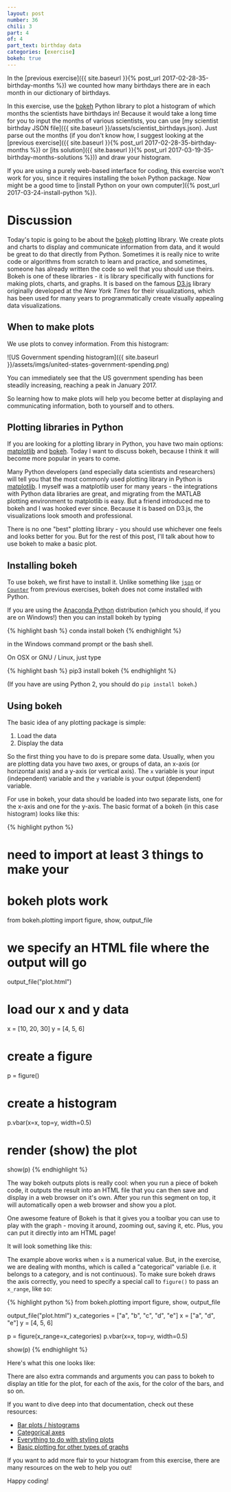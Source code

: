 ```yaml
---
layout: post
number: 36
chili: 3
part: 4
of: 4
part_text: birthday data
categories: [exercise]
bokeh: true
---
```


In the [previous exercise]({{ site.baseurl }}{% post_url 2017-02-28-35-birthday-months %}) we counted how many birthdays there are in each month in our dictionary of birthdays.

In this exercise, use the [bokeh](http://bokeh.pydata.org/en/latest/) Python library to plot a histogram of which months the scientists have birthdays in! Because it would take a long time for you to input the months of various scientists, you can use [my scientist birthday JSON file]({{ site.baseurl }}/assets/scientist_birthdays.json). Just parse out the months (if you don't know how, I suggest looking at the [previous exercise]({{ site.baseurl }}{% post_url 2017-02-28-35-birthday-months %}) or [its solution]({{ site.baseurl }}{% post_url 2017-03-19-35-birthday-months-solutions %})) and draw your histogram.

If you are using a purely web-based interface for coding, this exercise won't work for you, since it requires installing the `bokeh` Python package. Now might be a good time to [install Python on your own computer]({% post_url 2017-03-24-install-python %}).

# Discussion

Today's topic is going to be about the [bokeh](http://bokeh.pydata.org/en/latest/) plotting library. We create plots and charts to display and communicate information from data, and it would be great to do that directly from Python. Sometimes it is really nice to write code or algorithms from scratch to learn and practice, and sometimes, someone has already written the code so well that you should use theirs. Bokeh is one of these libraries - it is library specifically with functions for making plots, charts, and graphs. It is based on the famous [D3.js](https://d3js.org/) library originally developed at the _New York Times_ for their visualizations, which has been used for many years to programmatically create visually appealing data visualizations.

## When to make plots

We use plots to convey information. From this histogram:

![US Government spending histogram]({{ site.baseurl }}/assets/imgs/united-states-government-spending.png)

You can immediately see that the US government spending has been steadily increasing, reaching a peak in January 2017.

So learning how to make plots will help you become better at displaying and communicating information, both to yourself and to others.

## Plotting libraries in Python

If you are looking for a plotting library in Python, you have two main options: [matplotlib](http://matplotlib.org/) and [bokeh](http://bokeh.pydata.org/en/latest/). Today I want to discuss bokeh, because I think it will become more popular in years to come.

Many Python developers (and especially data scientists and researchers) will tell you that the most commonly used plotting library in Python is [matplotlib](http://matplotlib.org/). I myself was a matplotlib user for many years - the integrations with Python data libraries are great, and migrating from the MATLAB plotting environment to matplotlib is easy. But a friend introduced me to bokeh and I was hooked ever since. Because it is based on D3.js, the visualizations look smooth and professional.

There is no one "best" plotting library - you should use whichever one feels and looks better for you. But for the rest of this post, I'll talk about how to use bokeh to make a basic plot.

## Installing bokeh

To use bokeh, we first have to install it. Unlike something like [`json`](https://docs.python.org/3/library/json.html) or [`Counter`](https://docs.python.org/3/library/collections.html#collections.Counter) from previous exercises, bokeh does not come installed with Python.

If you are using the [Anaconda Python](https://www.continuum.io/downloads) distribution (which you should, if you are on Windows!) then you can install bokeh by typing 

{% highlight bash %}
conda install bokeh
{% endhighlight %}

in the Windows command prompt or the bash shell.

On OSX or GNU / Linux, just type

{% highlight bash %}
pip3 install bokeh
{% endhighlight %}

(If you have are using Python 2, you should do `pip install bokeh`.)

## Using bokeh

The basic idea of any plotting package is simple:

1. Load the data
2. Display the data

So the first thing you have to do is prepare some data. Usually, when you are plotting data you have two axes, or groups of data, an x-axis (or horizontal axis) and a y-axis (or vertical axis). The `x` variable is your input (independent) variable and the `y` variable is your output (dependent) variable.

For use in bokeh, your data should be loaded into two separate lists, one for the x-axis and one for the y-axis. The basic format of a bokeh (in this case histogram) looks like this:

{% highlight python %}
# need to import at least 3 things to make your
# bokeh plots work
from bokeh.plotting import figure, show, output_file

# we specify an HTML file where the output will go
output_file("plot.html")

# load our x and y data
x = [10, 20, 30]
y = [4, 5, 6]

# create a figure
p = figure()

# create a histogram
p.vbar(x=x, top=y, width=0.5)

# render (show) the plot
show(p)
{% endhighlight %}

The way bokeh outputs plots is really cool: when you run a piece of bokeh code, it outputs the result into an HTML file that you can then save and display in a web browser on it's own. After you run this segment on top, it will automatically open a web browser and show you a plot. 

One awesome feature of Bokeh is that it gives you a toolbar you can use to play with the graph - moving it around, zooming out, saving it, etc. Plus, you can put it directly into am HTML page!

It will look something like this:

<div class="bk-root" id="93fbfba1-3111-41d0-9061-f1167ce0c394" data-root-id="1621"></div>
            
<script type="application/json" id="1801">
  {"b71c6e00-8afb-4a00-8337-5c3d75677a83":{"defs":[],"roots":{"references":[{"attributes":{},"id":"1622","type":"DataRange1d"},{"attributes":{"coordinates":null,"formatter":{"id":"1664"},"group":null,"major_label_policy":{"id":"1665"},"ticker":{"id":"1631"}},"id":"1630","type":"LinearAxis"},{"attributes":{"coordinates":null,"group":null},"id":"1658","type":"Title"},{"attributes":{},"id":"1638","type":"PanTool"},{"attributes":{},"id":"1639","type":"WheelZoomTool"},{"attributes":{},"id":"1664","type":"BasicTickFormatter"},{"attributes":{"source":{"id":"1652"}},"id":"1657","type":"CDSView"},{"attributes":{"coordinates":null,"data_source":{"id":"1652"},"glyph":{"id":"1653"},"group":null,"hover_glyph":null,"muted_glyph":{"id":"1655"},"nonselection_glyph":{"id":"1654"},"view":{"id":"1657"}},"id":"1656","type":"GlyphRenderer"},{"attributes":{"axis":{"id":"1630"},"coordinates":null,"group":null,"ticker":null},"id":"1633","type":"Grid"},{"attributes":{},"id":"1667","type":"Selection"},{"attributes":{},"id":"1666","type":"UnionRenderers"},{"attributes":{"below":[{"id":"1630"}],"center":[{"id":"1633"},{"id":"1637"}],"left":[{"id":"1634"}],"renderers":[{"id":"1656"}],"title":{"id":"1658"},"toolbar":{"id":"1645"},"x_range":{"id":"1622"},"x_scale":{"id":"1626"},"y_range":{"id":"1624"},"y_scale":{"id":"1628"}},"id":"1621","subtype":"Figure","type":"Plot"},{"attributes":{},"id":"1631","type":"BasicTicker"},{"attributes":{"overlay":{"id":"1644"}},"id":"1640","type":"BoxZoomTool"},{"attributes":{},"id":"1635","type":"BasicTicker"},{"attributes":{},"id":"1642","type":"ResetTool"},{"attributes":{},"id":"1641","type":"SaveTool"},{"attributes":{},"id":"1643","type":"HelpTool"},{"attributes":{"fill_color":{"value":"#1f77b4"},"line_color":{"value":"#1f77b4"},"top":{"field":"top"},"width":{"value":0.5},"x":{"field":"x"}},"id":"1653","type":"VBar"},{"attributes":{},"id":"1624","type":"DataRange1d"},{"attributes":{"data":{"top":[4,5,6],"x":[10,20,30]},"selected":{"id":"1667"},"selection_policy":{"id":"1666"}},"id":"1652","type":"ColumnDataSource"},{"attributes":{},"id":"1628","type":"LinearScale"},{"attributes":{"tools":[{"id":"1638"},{"id":"1639"},{"id":"1640"},{"id":"1641"},{"id":"1642"},{"id":"1643"}]},"id":"1645","type":"Toolbar"},{"attributes":{"bottom_units":"screen","coordinates":null,"fill_alpha":0.5,"fill_color":"lightgrey","group":null,"left_units":"screen","level":"overlay","line_alpha":1.0,"line_color":"black","line_dash":[4,4],"line_width":2,"right_units":"screen","syncable":false,"top_units":"screen"},"id":"1644","type":"BoxAnnotation"},{"attributes":{"coordinates":null,"formatter":{"id":"1661"},"group":null,"major_label_policy":{"id":"1662"},"ticker":{"id":"1635"}},"id":"1634","type":"LinearAxis"},{"attributes":{},"id":"1665","type":"AllLabels"},{"attributes":{},"id":"1626","type":"LinearScale"},{"attributes":{},"id":"1662","type":"AllLabels"},{"attributes":{},"id":"1661","type":"BasicTickFormatter"},{"attributes":{"fill_alpha":{"value":0.2},"fill_color":{"value":"#1f77b4"},"hatch_alpha":{"value":0.2},"line_alpha":{"value":0.2},"line_color":{"value":"#1f77b4"},"top":{"field":"top"},"width":{"value":0.5},"x":{"field":"x"}},"id":"1655","type":"VBar"},{"attributes":{"axis":{"id":"1634"},"coordinates":null,"dimension":1,"group":null,"ticker":null},"id":"1637","type":"Grid"},{"attributes":{"fill_alpha":{"value":0.1},"fill_color":{"value":"#1f77b4"},"hatch_alpha":{"value":0.1},"line_alpha":{"value":0.1},"line_color":{"value":"#1f77b4"},"top":{"field":"top"},"width":{"value":0.5},"x":{"field":"x"}},"id":"1654","type":"VBar"}],"root_ids":["1621"]},"title":"Bokeh Application","version":"2.4.2"}}
</script>
<script type="text/javascript">
  (function() {
    const fn = function() {
      Bokeh.safely(function() {
        (function(root) {
          function embed_document(root) {
            
          const docs_json = document.getElementById('1801').textContent;
          const render_items = [{"docid":"b71c6e00-8afb-4a00-8337-5c3d75677a83","root_ids":["1621"],"roots":{"1621":"93fbfba1-3111-41d0-9061-f1167ce0c394"}}];
          root.Bokeh.embed.embed_items(docs_json, render_items);
        
          }
          if (root.Bokeh !== undefined) {
            embed_document(root);
          } else {
            let attempts = 0;
            const timer = setInterval(function(root) {
              if (root.Bokeh !== undefined) {
                clearInterval(timer);
                embed_document(root);
              } else {
                attempts++;
                if (attempts > 100) {
                  clearInterval(timer);
                  console.log("Bokeh: ERROR: Unable to run BokehJS code because BokehJS library is missing");
                }
              }
            }, 10, root)
          }
        })(window);
      });
    };
    if (document.readyState != "loading") fn();
    else document.addEventListener("DOMContentLoaded", fn);
  })();
</script>

The example above works when `x` is a numerical value. But, in the exercise, we are dealing with months, which is called a "categorical" variable (i.e. it belongs to a category, and is not continuous). To make sure bokeh draws the axis correctly, you need to specify a special call to `figure()` to pass an `x_range`, like so:

{% highlight python %}
from bokeh.plotting import figure, show, output_file

output_file("plot.html")
x_categories = ["a", "b", "c", "d", "e"]
x = ["a", "d", "e"]
y = [4, 5, 6]

p = figure(x_range=x_categories)
p.vbar(x=x, top=y, width=0.5)

show(p)
{% endhighlight %}

Here's what this one looks like:

<div class="bk-root" id="1cc70986-5765-4f3c-8dab-ebcc901298e2" data-root-id="1802"></div>
            
<script type="application/json" id="1981">
  {"883b6c59-c219-42d0-825d-9acf30299e7b":{"defs":[],"roots":{"references":[{"attributes":{"coordinates":null,"formatter":{"id":"1841"},"group":null,"major_label_policy":{"id":"1842"},"ticker":{"id":"1815"}},"id":"1814","type":"LinearAxis"},{"attributes":{"axis":{"id":"1814"},"coordinates":null,"dimension":1,"group":null,"ticker":null},"id":"1817","type":"Grid"},{"attributes":{"fill_alpha":{"value":0.1},"fill_color":{"value":"#1f77b4"},"hatch_alpha":{"value":0.1},"line_alpha":{"value":0.1},"line_color":{"value":"#1f77b4"},"top":{"field":"top"},"width":{"value":0.5},"x":{"field":"x"}},"id":"1834","type":"VBar"},{"attributes":{},"id":"1812","type":"CategoricalTicker"},{"attributes":{},"id":"1823","type":"HelpTool"},{"attributes":{},"id":"1819","type":"WheelZoomTool"},{"attributes":{},"id":"1818","type":"PanTool"},{"attributes":{},"id":"1809","type":"LinearScale"},{"attributes":{"bottom_units":"screen","coordinates":null,"fill_alpha":0.5,"fill_color":"lightgrey","group":null,"left_units":"screen","level":"overlay","line_alpha":1.0,"line_color":"black","line_dash":[4,4],"line_width":2,"right_units":"screen","syncable":false,"top_units":"screen"},"id":"1824","type":"BoxAnnotation"},{"attributes":{"source":{"id":"1832"}},"id":"1837","type":"CDSView"},{"attributes":{"coordinates":null,"data_source":{"id":"1832"},"glyph":{"id":"1833"},"group":null,"hover_glyph":null,"muted_glyph":{"id":"1835"},"nonselection_glyph":{"id":"1834"},"view":{"id":"1837"}},"id":"1836","type":"GlyphRenderer"},{"attributes":{"fill_alpha":{"value":0.2},"fill_color":{"value":"#1f77b4"},"hatch_alpha":{"value":0.2},"line_alpha":{"value":0.2},"line_color":{"value":"#1f77b4"},"top":{"field":"top"},"width":{"value":0.5},"x":{"field":"x"}},"id":"1835","type":"VBar"},{"attributes":{},"id":"1847","type":"Selection"},{"attributes":{"coordinates":null,"group":null},"id":"1838","type":"Title"},{"attributes":{"tools":[{"id":"1818"},{"id":"1819"},{"id":"1820"},{"id":"1821"},{"id":"1822"},{"id":"1823"}]},"id":"1825","type":"Toolbar"},{"attributes":{"overlay":{"id":"1824"}},"id":"1820","type":"BoxZoomTool"},{"attributes":{},"id":"1846","type":"UnionRenderers"},{"attributes":{"factors":["a","b","c","d","e"]},"id":"1803","type":"FactorRange"},{"attributes":{},"id":"1821","type":"SaveTool"},{"attributes":{},"id":"1815","type":"BasicTicker"},{"attributes":{},"id":"1845","type":"AllLabels"},{"attributes":{"below":[{"id":"1811"}],"center":[{"id":"1813"},{"id":"1817"}],"left":[{"id":"1814"}],"renderers":[{"id":"1836"}],"title":{"id":"1838"},"toolbar":{"id":"1825"},"x_range":{"id":"1803"},"x_scale":{"id":"1807"},"y_range":{"id":"1805"},"y_scale":{"id":"1809"}},"id":"1802","subtype":"Figure","type":"Plot"},{"attributes":{"coordinates":null,"formatter":{"id":"1844"},"group":null,"major_label_policy":{"id":"1845"},"ticker":{"id":"1812"}},"id":"1811","type":"CategoricalAxis"},{"attributes":{},"id":"1842","type":"AllLabels"},{"attributes":{},"id":"1844","type":"CategoricalTickFormatter"},{"attributes":{"data":{"top":[4,5,6],"x":["a","d","e"]},"selected":{"id":"1847"},"selection_policy":{"id":"1846"}},"id":"1832","type":"ColumnDataSource"},{"attributes":{"axis":{"id":"1811"},"coordinates":null,"group":null,"ticker":null},"id":"1813","type":"Grid"},{"attributes":{},"id":"1805","type":"DataRange1d"},{"attributes":{"fill_color":{"value":"#1f77b4"},"line_color":{"value":"#1f77b4"},"top":{"field":"top"},"width":{"value":0.5},"x":{"field":"x"}},"id":"1833","type":"VBar"},{"attributes":{},"id":"1822","type":"ResetTool"},{"attributes":{},"id":"1807","type":"CategoricalScale"},{"attributes":{},"id":"1841","type":"BasicTickFormatter"}],"root_ids":["1802"]},"title":"Bokeh Application","version":"2.4.2"}}
</script>
<script type="text/javascript">
  (function() {
    const fn = function() {
      Bokeh.safely(function() {
        (function(root) {
          function embed_document(root) {
            
          const docs_json = document.getElementById('1981').textContent;
          const render_items = [{"docid":"883b6c59-c219-42d0-825d-9acf30299e7b","root_ids":["1802"],"roots":{"1802":"1cc70986-5765-4f3c-8dab-ebcc901298e2"}}];
          root.Bokeh.embed.embed_items(docs_json, render_items);
        
          }
          if (root.Bokeh !== undefined) {
            embed_document(root);
          } else {
            let attempts = 0;
            const timer = setInterval(function(root) {
              if (root.Bokeh !== undefined) {
                clearInterval(timer);
                embed_document(root);
              } else {
                attempts++;
                if (attempts > 100) {
                  clearInterval(timer);
                  console.log("Bokeh: ERROR: Unable to run BokehJS code because BokehJS library is missing");
                }
              }
            }, 10, root)
          }
        })(window);
      });
    };
    if (document.readyState != "loading") fn();
    else document.addEventListener("DOMContentLoaded", fn);
  })();
</script>

There are also extra commands and arguments you can pass to bokeh to display an title for the plot, for each of the axis, for the color of the bars, and so on.

If you want to dive deep into that documentation, check out these resources:

* [Bar plots / histograms](http://bokeh.pydata.org/en/latest/docs/user_guide/plotting.html#bars)
* [Categorical axes](http://bokeh.pydata.org/en/latest/docs/user_guide/plotting.html#categorical-axes)
* [Everything to do with styling plots](http://bokeh.pydata.org/en/latest/docs/user_guide/styling.html)
* [Basic plotting for other types of graphs](http://bokeh.pydata.org/en/latest/docs/user_guide/plotting.html)

If you want to add more flair to your histogram from this exercise, there are many resources on the web to help you out!

Happy coding!
